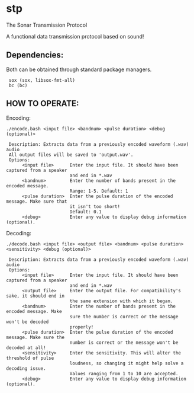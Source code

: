 # stp
The Sonar Transmission Protocol
  
A functional data transmission protocol based on sound!

## Dependencies:
  Both can be obtained through standard package managers.
     
     sox (sox, libsox-fmt-all)
     bc (bc)

## HOW TO OPERATE:
Encoding:

    ./encode.bash <input file> <bandnum> <pulse duration> <debug (optional)>

     Description: Extracts data from a previously encoded waveform (.wav) audio
     All output files will be saved to 'output.wav'.
     Options:
          <input file>      Enter the input file. It should have been captured from a speaker
                            and end in *.wav
          <bandnum>         Enter the number of bands present in the encoded message.
                            Range: 1-5. Default: 1
          <pulse duration>  Enter the pulse duration of the encoded message. Make sure that
                            it isn't too short!
                            Default: 0.1
          <debug>           Enter any value to display debug information (optional).
Decoding:
            
    ./decode.bash <input file> <output file> <bandnum> <pulse duration> <sensitivity> <debug (optional)>

     Description: Extracts data from a previously encoded waveform (.wav) audio
     Options:
          <input file>      Enter the input file. It should have been captured from a speaker
                            and end in *.wav
          <output file>     Enter the output file. For compatibility's sake, it should end in
                            the same extension with which it began.
          <bandnum>         Enter the number of bands present in the encoded message. Make
                            sure the number is correct or the message won't be decoded
                            properly!
          <pulse duration>  Enter the pulse duration of the encoded message. Make sure the
                            number is correct or the message won't be decoded at all!
          <sensitivity>     Enter the sensitivity. This will alter the threshold of pulse
                            loudness, so changing it might help solve a decoding issue.
                            Values ranging from 1 to 10 are accepted.
          <debug>           Enter any value to display debug information (optional).

